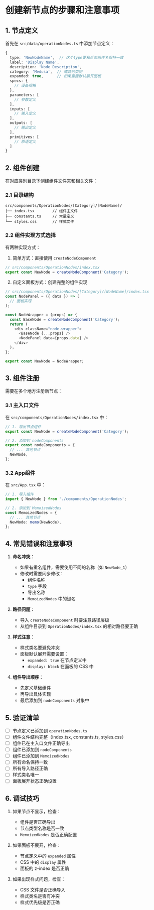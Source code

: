 # 创建新节点的步骤和注意事项

## 1. 节点定义
首先在 `src/data/operationNodes.ts` 中添加节点定义：
```typescript
{
  type: 'NewNodeName',  // 这个type要和后面组件名保持一致
  label: 'Display Name',
  description: 'Node Description',
  category: 'Medusa',  // 或其他类别
  expanded: true,      // 如果需要默认展开面板
  specs: {
    // 设备规格
  },
  parameters: [
    // 参数定义
  ],
  inputs: [
    // 输入定义
  ],
  outputs: [
    // 输出定义
  ],
  primitives: [
    // 原语定义
  ]
}
```

## 2. 组件创建
在对应类别目录下创建组件文件夹和相关文件：

### 2.1 目录结构
```
src/components/OperationNodes/[Category]/[NodeName]/
├── index.tsx        // 组件主文件
├── constants.ts     // 常量定义
└── styles.css       // 样式文件
```

### 2.2 组件实现方式选择
有两种实现方式：

1. 简单方式：直接使用 `createNodeComponent`
```typescript
// src/components/OperationNodes/index.tsx
export const NewNode = createNodeComponent('Category');
```

2. 自定义面板方式：创建完整的组件实现
```typescript
// src/components/OperationNodes/[Category]/[NodeName]/index.tsx
const NodePanel = ({ data }) => (
  // 面板实现
);

const NodeWrapper = (props) => {
  const BaseNode = createNodeComponent('Category');
  return (
    <div className="node-wrapper">
      <BaseNode {...props} />
      <NodePanel data={props.data} />
    </div>
  );
};

export const NewNode = NodeWrapper;
```

## 3. 组件注册
需要在多个地方注册新节点：

### 3.1 主入口文件
在 `src/components/OperationNodes/index.tsx` 中：
```typescript
// 1. 导出节点组件
export const NewNode = createNodeComponent('Category');

// 2. 添加到 nodeComponents
export const nodeComponents = {
  // ... 其他节点
  NewNode,
};
```

### 3.2 App组件
在 `src/App.tsx` 中：
```typescript
// 1. 导入组件
import { NewNode } from './components/OperationNodes';

// 2. 添加到 MemoizedNodes
const MemoizedNodes = {
  // ... 其他节点
  NewNode: memo(NewNode),
};
```

## 4. 常见错误和注意事项

1. **命名冲突**：
   - 如果有重名组件，需要使用不同的名称（如 `NewNode_1`）
   - 修改时需要同步修改：
     - 组件名称
     - `type` 字段
     - 导出名称
     - `MemoizedNodes` 中的键名

2. **路径问题**：
   - 导入 `createNodeComponent` 时要注意路径层级
   - 从组件目录到 `OperationNodes/index.tsx` 的相对路径要正确

3. **样式注意**：
   - 样式类名要避免冲突
   - 面板默认展开需要设置：
     - `expanded: true` 在节点定义中
     - `display: block` 在面板的 CSS 中

4. **组件导出顺序**：
   - 先定义基础组件
   - 再导出具体实现
   - 最后添加到 `nodeComponents` 对象中

## 5. 验证清单

- [ ] 节点定义已添加到 `operationNodes.ts`
- [ ] 组件文件结构完整（index.tsx, constants.ts, styles.css）
- [ ] 组件已在主入口文件正确导出
- [ ] 组件已添加到 `nodeComponents`
- [ ] 组件已添加到 `MemoizedNodes`
- [ ] 所有命名保持一致
- [ ] 所有导入路径正确
- [ ] 样式类名唯一
- [ ] 面板展开状态正确设置

## 6. 调试技巧

1. 如果节点不显示，检查：
   - 组件是否正确导出
   - 节点类型名称是否一致
   - `MemoizedNodes` 是否正确配置

2. 如果面板不展开，检查：
   - 节点定义中的 `expanded` 属性
   - CSS 中的 `display` 属性
   - 面板的 z-index 是否正确

3. 如果出现样式问题，检查：
   - CSS 文件是否正确导入
   - 样式类名是否有冲突
   - 样式优先级是否正确 
